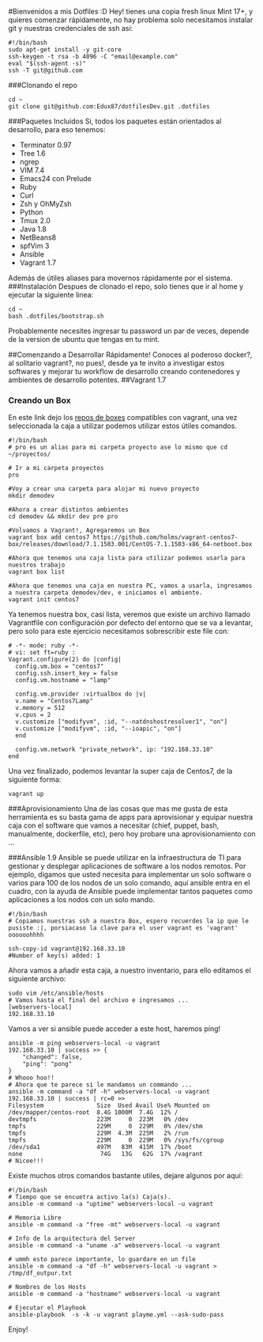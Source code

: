 #Bienvenidos a mis Dotfiles :D
Hey! tienes una copia fresh linux Mint 17+, y quieres comenzar rápidamente, no hay problema solo necesitamos instalar git y nuestras credenciales de ssh asi:
```
#!/bin/bash
sudo apt-get install -y git-core
ssh-keygen -t rsa -b 4096 -C "email@example.com"
eval "$(ssh-agent -s)"
ssh -T git@github.com
```
###Clonando el repo
```
cd ~
git clone git@github.com:Edux87/dotfilesDev.git .dotfiles
```

###Paquetes Incluidos
Si, todos los paquetes están orientados al desarrollo, para eso tenemos:

- Terminator 0.97
- Tree 1.6
- ngrep
- VIM 7.4
- Emacs24 con Prelude
- Ruby
- Curl
- Zsh y OhMyZsh
- Python
- Tmux 2.0
- Java 1.8
- NetBeans8
- spfVim 3
- Ansible
- Vagrant 1.7

Además de útiles aliases para movernos rápidamente por el sistema.
###Instalación
Despues de clonado el repo, solo tienes que ir al home y ejecutar la siguiente linea:
```
cd ~
bash .dotfiles/bootstrap.sh
```
Probablemente necesites ingresar tu password un par de veces, depende de la version de ubuntu que tengas en tu mint.

##Comenzando a Desarrollar Rápidamente!
Conoces al poderoso docker?, al solitario vagrant?, no pues!, desde ya te invito a investigar estos softwares y mejorar tu workflow de desarrollo creando contenedores y ambientes de desarrollo potentes.
##Vagrant 1.7
### Creando un Box
En este link dejo los [repos de boxes](http://www.vagrantbox.es/) compatibles con vagrant, una vez seleccionada la caja a utilizar podemos utilizar estos útiles comandos.
```
#!/bin/bash
# pro es un alias para mi carpeta proyecto ase lo mismo que cd ~/proyectos/

# Ir a mi carpeta proyectos
pro

#Voy a crear una carpeta para alojar mi nuevo proyecto
mkdir demodev

#Ahora a crear distintos ambientes
cd demodev && mkdir dev pre pro

#Volvamos a Vagrant!, Agregaremos un Box
vagrant box add centos7 https://github.com/holms/vagrant-centos7-box/releases/download/7.1.1503.001/CentOS-7.1.1503-x86_64-netboot.box

#Ahora que tenemos una caja lista para utilizar podemos usarla para nuestros trabajo
vagrant box list

#Ahora que tenemos una caja en nuestra PC, vamos a usarla, ingresamos a nuestra carpeta demodev/dev, e iniciamos el ambiente.
vagrant init centos7

```
Ya tenemos nuestra box, casi lista, veremos que existe un archivo llamado Vagrantfile con configuración por defecto del entorno que se va a levantar, pero solo para este ejercicio necesitamos sobrescribir este file con:
```
# -*- mode: ruby -*-
# vi: set ft=ruby :
Vagrant.configure(2) do |config|
  config.vm.box = "centos7"
  config.ssh.insert_key = false
  config.vm.hostname = "lamp"

  config.vm.provider :virtualbox do |v|
  v.name = "Centos7Lamp"
  v.memory = 512
  v.cpus = 2
  v.customize ["modifyvm", :id, "--natdnshostresolver1", "on"]
  v.customize ["modifyvm", :id, "--ioapic", "on"]
  end

  config.vm.network "private_network", ip: "192.168.33.10"
end
```
Una vez finalizado, podemos levantar la super caja de Centos7, de la siguiente forma:
```
vagrant up
```
###Aprovisionamiento
Una de las cosas que mas me gusta de esta herramienta es su basta gama de apps para aprovisionar y equipar nuestra caja con el software que vamos a necesitar (chief, puppet, bash, manualmente, dockerfile, etc), pero hoy probare una aprovisionamiento con ... 

###Ansible 1.9
Ansible se puede utilizar en la infraestructura de TI para gestionar y desplegar aplicaciones de software a los nodos remotos. Por ejemplo, digamos que usted necesita para implementar un solo software o varios para 100 de los nodos de un solo comando, aquí ansible entra en el cuadro, con la ayuda de Ansible puede implementar tantos paquetes como aplicaciones a los nodos con un solo mando.

```
#!/bin/bash
# Copiamos nuestras ssh a nuestra Box, espero recuerdes la ip que le pusiste :|, porsiacaso la clave para el user vagrant es 'vagrant' oooooohhhh

ssh-copy-id vagrant@192.168.33.10
#Number of key(s) added: 1
```
Ahora vamos a añadir esta caja, a nuestro inventario, para ello editamos el siguiente archivo:
```
sudo vim /etc/ansible/hosts
# Vamos hasta el final del archivo e ingresamos ...
[webservers-local]
192.168.33.10
```
Vamos a ver si ansible puede acceder a este host, haremos ping!
```
ansible -m ping webservers-local -u vagrant
192.168.33.10 | success >> {
    "changed": false, 
    "ping": "pong"
}
# Whooo hoo!!
# Ahora que te parece si le mandamos un commando ...
ansible -m command -a "df -h" webservers-local -u vagrant
192.168.33.10 | success | rc=0 >>
Filesystem               Size  Used Avail Use% Mounted on
/dev/mapper/centos-root  8.4G 1000M  7.4G  12% /
devtmpfs                 223M     0  223M   0% /dev
tmpfs                    229M     0  229M   0% /dev/shm
tmpfs                    229M  4.3M  225M   2% /run
tmpfs                    229M     0  229M   0% /sys/fs/cgroup
/dev/sda1                497M   83M  415M  17% /boot
none                      74G   13G   62G  17% /vagrant
# Nicee!!!
```
Existe muchos otros comandos bastante utiles, dejare algunos por aquí:
```
#!/bin/bash
# Tiempo que se encuetra activo la(s) Caja(s).
ansible -m command -a "uptime" webservers-local -u vagrant

# Memoria Libre
ansible -m command -a "free -mt" webservers-local -u vagrant

# Info de la arquitectura del Server
ansible -m command -a "uname -a" webservers-local -u vagrant

# ummh esto parece importante, lo guardare en un file
ansible -m command -a "df -h" webservers-local -u vagrant > /tmp/df_outpur.txt

# Nombres de los Hosts
ansible -m command -a "hostname" webservers-local -u vagrant

# Ejecutar el Playhook
ansible-playbook  -s -k -u vagrant playme.yml --ask-sudo-pass
```
Enjoy!

